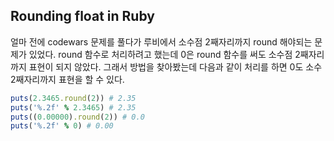## Rounding float in Ruby

얼마 전에 codewars 문제를 풀다가 루비에서 소수점 2째자리까지 round 해야되는 문제가 있었다. 
round 함수로 처리하려고 했는데 0은 round 함수를 써도 소수점 2째자리까지 표현이 되지 않았다. 
그래서 방법을 찾아봤는데 다음과 같이 처리를 하면 0도 소수 2째자리까지 표현을 할 수 있다.

```ruby
puts(2.3465.round(2)) # 2.35
puts('%.2f' % 2.3465) # 2.35
puts((0.00000).round(2)) # 0.0
puts('%.2f' % 0) # 0.00

```